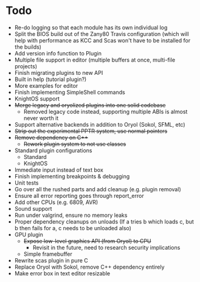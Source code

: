 # Todo

* Re-do logging so that each module has its own individual log
* Split the BIOS build out of the Zany80 Travis configuration (which will help
with performance as KCC and Scas won't have to be installed for the builds)
* Add version info function to Plugin
* Multiple file support in editor (multiple buffers at once, multi-file projects)
* Finish migrating plugins to new API
* Built in help (tutorial plugin?)
* More examples for editor
* Finish implementing SimpleShell commands
* KnightOS support
* ~~Merge legacy and oryolized plugins into one solid codebase~~
	* Removed legacy code instead, supporting multiple ABIs is almost never worth it
* Support alternative backends in addition to Oryol (Sokol, SFML, etc)
* ~~Strip out the experimental PPTR system, use normal pointers~~
* ~~Remove dependency on C++~~
	* ~~Rework plugin system to not use classes~~
* Standard plugin configurations
	* Standard
	* KnightOS
* Immediate input instead of text box
* Finish implementing breakpoints & debugging
* Unit tests
* Go over all the rushed parts and add cleanup (e.g. plugin removal)
* Ensure all error reporting goes through report_error
* Add other CPUs (e.g. 6809, AVR)
* Sound support
* Run under valgrind, ensure no memory leaks
* Proper dependency cleanups on unloads
	(If a tries b which loads c, but b then fails for a, c needs to be unloaded also)
* GPU plugin
	* ~~Expose low-level graphics API (from Oryol) to CPU~~
		* Revisit in the future, need to research security implications
	* Simple framebuffer
* Rewrite scas plugin in pure C
* Replace Oryol with Sokol, remove C++ dependency entirely
* Make error box in text editor resizable
